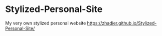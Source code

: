 # Stylized-Personal-Site
My very own stylized personal website
https://zhadier.github.io/Stylized-Personal-Site/
